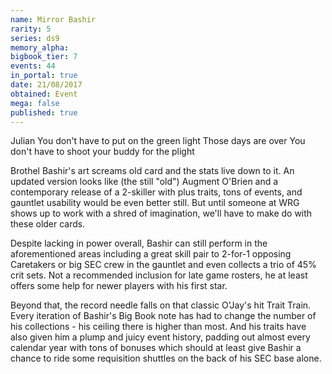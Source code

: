 ```yaml
---
name: Mirror Bashir
rarity: 5
series: ds9
memory_alpha:
bigbook_tier: 7
events: 44
in_portal: true
date: 21/08/2017
obtained: Event
mega: false
published: true
---
```


Julian
You don't have to put on the green light
Those days are over
You don't have to shoot your buddy for the plight

Brothel Bashir's art screams old card and the stats live down to it. An updated version looks like (the still "old") Augment O'Brien and a contemporary release of a 2-skiller with plus traits, tons of events, and gauntlet usability would be even better still. But until someone at WRG shows up to work with a shred of imagination, we'll have to make do with these older cards.

Despite lacking in power overall, Bashir can still perform in the aforementioned areas including a great skill pair to 2-for-1 opposing Caretakers or big SEC crew in the gauntlet and even collects a trio of 45% crit sets. Not a recommended inclusion for late game rosters, he at least offers some help for newer players with his first star.

Beyond that, the record needle falls on that classic O'Jay's hit Trait Train. Every iteration of Bashir's Big Book note has had to change the number of his collections - his ceiling there is higher than most. And his traits have also given him a plump and juicy event history, padding out almost every calendar year with tons of bonuses which should at least give Bashir a chance to ride some requisition shuttles on the back of his SEC base alone.
